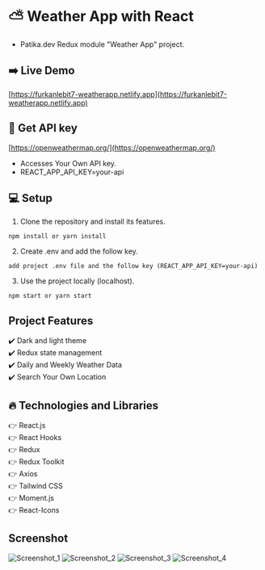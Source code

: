 # ⛅ Weather App with React

- Patika.dev Redux module "Weather App" project.

## ➡️ Live Demo

[https://furkanlebit7-weatherapp.netlify.app](https://furkanlebit7-weatherapp.netlify.app)

## :key: Get API key

[https://openweathermap.org/](https://openweathermap.org/)

- Accesses Your Own API key.
- REACT_APP_API_KEY=your-api

## :computer: Setup

1. Clone the repository and install its features.

```
npm install or yarn install
```

2. Create .env and add the follow key.

```
add project .env file and the follow key (REACT_APP_API_KEY=your-api)
```

3. Use the project locally (localhost).

```
npm start or yarn start
```

## Project Features

:heavy_check_mark: Dark and light theme <br />
:heavy_check_mark: Redux state management<br />
:heavy_check_mark: Daily and Weekly Weather Data<br />
:heavy_check_mark: Search Your Own Location<br />

## :fire: Technologies and Libraries

:point_right: React.js <br />
:point_right: React Hooks <br />
:point_right: Redux <br />
:point_right: Redux Toolkit <br />
:point_right: Axios <br />
:point_right: Tailwind CSS <br />
:point_right: Moment.js <br />
:point_right: React-Icons <br />

## Screenshot

![Screenshot_1](https://user-images.githubusercontent.com/59422278/208936421-594b0b18-dd2a-469d-9d7d-5b71a0b6ee7c.png)
![Screenshot_2](https://user-images.githubusercontent.com/59422278/208936427-93f9f64c-4fe3-4288-84ea-a16bf32f36e8.png)
![Screenshot_3](https://user-images.githubusercontent.com/59422278/208936430-08cc3cd6-9d49-41a6-93ad-20afbc3f6ec3.png)
![Screenshot_4](https://user-images.githubusercontent.com/59422278/208936433-b5fa7340-bbd3-425a-acf8-886ab9ed525b.png)
